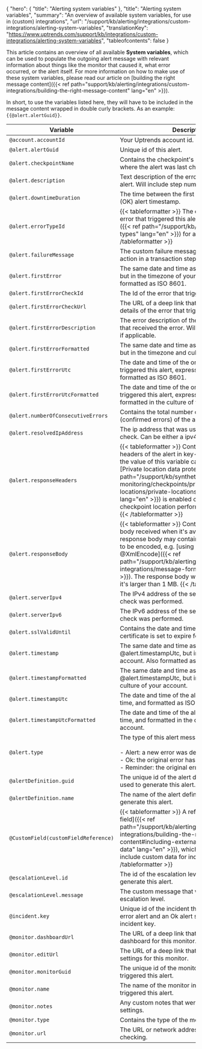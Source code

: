{
  "hero": {
    "title": "Alerting system variables"
  },
  "title": "Alerting system variables",
  "summary": "An overview of available system variables, for use in (custom) integrations",
  "url": "/support/kb/alerting/integrations/custom-integrations/alerting-system-variables",
  "translationKey": "https://www.uptrends.com/support/kb/integrations/custom-integrations/alerting-system-variables",
  "tableofcontents": false
}

This article contains an overview of all available **System variables**, which can be used to populate the outgoing alert message with relevant information about things like the monitor that caused it, what error occurred, or the alert itself. For more information on how to make use of these system variables, please read our article on [building the right message content]({{< ref path="support/kb/alerting/integrations/custom-integrations/building-the-right-message-content" lang="en" >}}).

In short, to use the variables listed here, they will have to be included in the message content wrapped in double curly brackets. As an example: `{{@alert.alertGuid}}`.

|  Variable   | Description    |  Example value   |
| --- | --- | --- |
| `@account.accountId` | Your Uptrends account id. | `299840` |
| `@alert.alertGuid` | Unique id of this alert. | `cbfc7769-edb2-46a7-89d0-1e1b1fb0815b` |
| `@alert.checkpointName` | Contains the checkpoint's name or location where the alert was last checked. | `Ghent, Belgium` |
| `@alert.description` | Text description of the error that triggered this alert. Will include step number if applicable. | `Step 1: Navigate to https://www.galacticresorts.com failed.` |
| `@alert.downtimeDuration` | The time between the first error and the current (OK) alert timestamp. | `48:03:21` |
| `@alert.errorTypeId` | {{< tableformatter >}} The error type id of the error that triggered this alert, see [Error types]({{< ref path="/support/kb/alerting/errors/error-types" lang="en" >}}) for a list of error types. {{< /tableformatter >}} | `5407` |
| `@alert.failureMessage` | The custom failure message for the specific action in a transaction step that caused the error.  | `Login failed` |
| `@alert.firstError` | The same date and time as @alert.firstErrorUtc, but in the timezone of your account. Also formatted as ISO 8601. | `2018-11-08T10:21:58` |
| `@alert.firstErrorCheckId` | The Id of the error that triggered this alert. | `30833627687` |
| `@alert.firstErrorCheckUrl` | The URL of a deep link that takes you to the details of the error that triggered this alert. | `https://app.uptrends.com/Report/ProbeLog/Check/30833627687` |
| `@alert.firstErrorDescription` | The error description of the first monitor check that received the error. Will include step number if applicable. | `Step 1: Navigate to https://www.galacticresorts.com failed.` |
| `@alert.firstErrorFormatted` | The same date and time as @alert.firstErrorUtc, but in the timezone and culture of your account. | `8/28/2020 12:23 PM` |
| `@alert.firstErrorUtc` | The date and time of the original error that triggered this alert, expressed in UTC time, and formatted as ISO 8601. | `2018-11-08T16:21:58` |
| `@alert.firstErrorUtcFormatted` | The date and time of the original error that triggered this alert, expressed in UTC time, and formatted in the culture of your account. | `8/28/2020 10:23 PM` |
| `@alert.numberOfConsecutiveErrors` | Contains the total number of consecutive errors (confirmed errors) of the alert. | `2` |
| `@alert.resolvedIpAddress` | The ip address that was used to perform the check. Can be either a ipv4 or a ipv6 address. | `178.217.84.4 OR 2a02:2658:103e:4:461:81bb:adbe:82a5` |
| `@‌alert.responseHeaders` | {{< tableformatter >}} Contains the response headers of the alert in key-value pairs. Note that the value of this variable can be empty if the [Private location data protection]({{< ref path="/support/kb/synthetic-monitoring/checkpoints/private-locations/private-locations-data-protection" lang="en" >}}) is enabled on a private checkpoint location performing the alert check. {{< /tableformatter >}} | `Content-Type": "text/html` |
| `@alert.responseBody` | {{< tableformatter >}} Contains the response body received when it's available. Note that the response body may contain characters that need to be encoded, e.g. [using @JsonEncode or @XmlEncode]({{< ref path="/support/kb/alerting/integrations/custom-integrations/message-formatting" lang="en" >}}). The response body will be truncated when it's larger than 1 MB. {{< /tableformatter >}} | `{"Status": "error"}` |
| `@alert.serverIpv4` | The IPv4 address of the server on which the check was performed. | `178.217.84.4` |
| `@alert.serverIpv6` | The IPv6 address of the server on which the check was performed. | `2a02:2658:103e:4:461:81bb:adbe:82a5` |
| `@alert.sslValidUntil` | Contains the date and time when the SSL certificate is set to expire for SSL monitor alerts. | `2024-11-07T15:05:43` |
| `@alert.timestamp` | The same date and time as @alert.timestampUtc, but in the timezone of your account. Also formatted as ISO 8601. | `2018-11-08T10:26:58` |
| `@alert.timestampFormatted` | The same date and time as @alert.timestampUtc, but in the timezone and culture of your account. | `8/28/2020 12:23 PM` |
| `@alert.timestampUtc` | The date and time of the alert, expressed in UTC time, and formatted as ISO 8601. | `2018-11-08T16:26:58` |
| `@alert.timestampUtcFormatted` | The date and time of the alert, expressed in UTC time, and formatted in the culture of your account. | `8/28/2020 10:23 PM` |
| `@alert.type` | The type of this alert message:<br><br>- Alert: a new error was detected.<br>- Ok: the original error has been resolved.<br>- Reminder: the original error is still ongoing. | `Alert` \| `Ok` \| `Reminder` |
| `@alertDefinition.guid` | The unique id of the alert definition that was used to generate this alert. | `2C97E464-6112-435B-8C8D-6DEF1E18273A` |
| `@alertDefinition.name` | The name of the alert definition that was used to generate this alert. | `Default Alert` |
| `@CustomField(customFieldReference)` | {{< tableformatter >}} A reference to a [custom field]({{< ref path="/support/kb/alerting/integrations/custom-integrations/building-the-right-message-content#including-external-ids-or-custom-data" lang="en" >}}), which can be used to include custom data for individual monitors. {{< /tableformatter >}} | `Alert for Ops team` |
| `@escalationLevel.id` | The id of the escalation level that was used to generate this alert. | `1` |
| `@escalationLevel.message` | The custom message that was specified in the escalation level. | `Please use checklist THX-1138 to investigate this issue.` |
| `@incident.key` | Unique id of the incident this alert belongs to. An error alert and an Ok alert share the same incident key. | `ba8ffcb7-5de0-489e-b649-f00f0b447e80-0-30099055746` |
| `@monitor.dashboardUrl` | The URL of a deep link that takes you to the dashboard for this monitor. | `https://app.uptrends.com/Probe/Dashboard?probeGuids=fe1ad4a2-57c1-49db-af16-ff3a6beaa8d4` |
| `@monitor.editUrl` | The URL of a deep link that takes you to the settings for this monitor. | `https://app.uptrends.com/Report/Probe?probeGuid=fe1ad4a2-57c1-49db-af16-ff3a6beaa8d4` |
| `@monitor.monitorGuid` | The unique id of the monitor in your account that triggered this alert. | `849b2046-213d-43ad-9efc-5af1faaeb222` |
| `@monitor.name` | The name of the monitor in your account that triggered this alert. | `GalacticResorts.com - DNS` |
| `@monitor.notes` | Any custom notes that were filled in the monitor settings. | `Please check Amazon Route53 DNS entries` |
| `@monitor.type` | Contains the type of the monitor. | `Transaction` |
| `@monitor.url` | The URL or network address this monitor is checking. | `https://galacticresorts.com` |